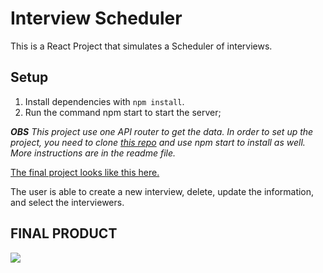 # Interview Scheduler

This is a React Project that simulates a Scheduler of interviews.

## Setup

1. Install dependencies with `npm install`.
2. Run the command npm start to start the server;

_**OBS** This project use one API router to get the data. In order to set up the project, you need to clone [this repo](https://github.com/JohnBorges52/scheduler-api) and use npm start to install as well. More instructions are in the readme file._

[The final project looks like this here.](https://john-scheduler.netlify.app/)

The user is able to create a new interview, delete, update the information, and select the interviewers.

## FINAL PRODUCT

<img src="https://user-images.githubusercontent.com/105023503/186279314-3f975e53-a716-4062-b8a8-ffb634aef6ef.gif">
